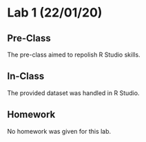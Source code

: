 # Lab 1 (22/01/20)

## Pre-Class
The pre-class aimed to repolish R Studio skills.

## In-Class
The provided dataset was handled in R Studio.

## Homework
No homework was given for this lab.